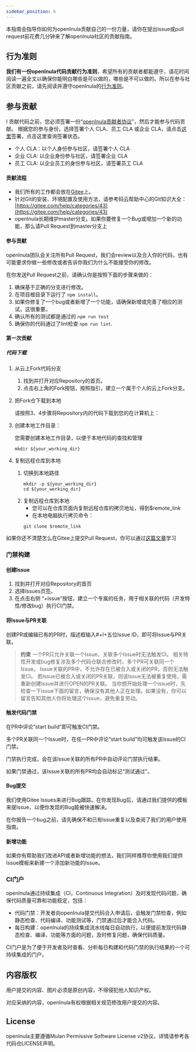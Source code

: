 ```yaml
---
sidebar_position: 6
---
```


本指南会指导你如何为openInula贡献自己的一份力量，请你在提出issue或pull request前花费几分钟来了解openInula社区的贡献指南。

## 行为准则

**我们有一份openInula代码贡献行为准则**，希望所有的贡献者都能遵守，请花时间阅读一遍全文以确保你能明白哪些是可以做的，哪些是不可以做的。所以在参与社区贡献之前，请先阅读并遵守openInula的[行为准则](/docs/行为准则)。

## 参与贡献
I
贡献代码之前，您必须签署一份“[openInula贡献者协议](https://gitee.com/organizations/inula-js/cla/inula-js-contributor-protocol)”，然后才能参与代码贡献。
根据您的参与身份，选择签署个人 CLA、员工 CLA 或企业 CLA，请点击[这里](https://gitee.com/organizations/inula-js/cla/inula-js-contributor-protocol)签署，点击这里查询签署状态。

* 个人 CLA：以个人身份参与社区，请签署个人 CLA
* 企业 CLA: 以企业身份参与社区，请签署企业 CLA
* 员工 CLA: 以企业员工的身份参与社区，请签署员工 CLA

#### 贡献流程

* 我们所有的工作都会放在[Gitee](https://gitee.com/openInula)上。
* 针对Git的安装、环境配置及使用方法，请参考码云帮助中心的Git知识大全：[https://gitee.com/help/categories/43](https://gitee.com/help/categories/43)
* openInula长期维护master分支。如果你要修复一个Bug或增加一个新的功能，那么请Pull Request到master分支上

#### 参与贡献

openInula团队会关注所有Pull Request，我们会review以及合入你的代码，也有可能要求你做一些修改或者告诉你我们为什么不能接受你的修改。

在你发送Pull Request之前，请确认你是按照下面的步骤来做的：

1. 确保基于正确的分支进行修改。
2. 在项目根目录下运行了 `npm install`。
3. 如果你修复了一个bug或者新增了一个功能，请确保新增或完善了相应的测试，这很重要。
4. 确认所有的测试都是通过的 `npm run test`
5. 确保你的代码通过了lint检查 `npm run lint`.

#### 第一次贡献

##### 代码下载

1. 从云上Fork代码分支
   
   1. 找到并打开对应Repository的首页。
   2. 点击右上角的Fork按钮，按照指引，建立一个属于个人的云上Fork分支。

2. 把Fork仓下载到本地

   请按照3、4步骤将Repository内的代码下载到您的在计算机上：

3. 创建本地工作目录：

   您需要创建本地工作目录，以便于本地代码的查找和管理
   
   ```
   mkdir ${your_working_dir}
   ```

4. 复制远程仓库到本地

   1. 切换到本地路径
      ```
      mkdir -p ${your_working_dir}
      cd ${your_working_dir}
      ```
   2. 复制远程仓库到本地
      * 您可以在仓库页面内复制远程仓库的拷贝地址，得到\$remote\_link
      * 在本地电脑执行拷贝命令：
      ```
      git clone $remote_link
      ```

如果你还不清楚怎么在Gitee上提交Pull Request，你可以通过[这篇文章](https://oschina.gitee.io/opensource-guide/guide/%E7%AC%AC%E4%B8%89%E9%83%A8%E5%88%86%EF%BC%9A%E5%B0%9D%E8%AF%95%E5%8F%82%E4%B8%8E%E5%BC%80%E6%BA%90/%E7%AC%AC%207%20%E5%B0%8F%E8%8A%82%EF%BC%9A%E6%8F%90%E4%BA%A4%E7%AC%AC%E4%B8%80%E4%B8%AA%20Pull%20Request/#%E4%BB%80%E4%B9%88%E6%98%AF-pull-request)学习


### 门禁构建

#### 创建Issue

1. 找到并打开对应Repository的首页
2. 选择Issues页签。
3. 在点击右侧 “+Issue”按钮，建立一个专属的任务，用于相关联的代码（开发特性/修改bug）执行CI门禁。

#### 将Issue与PR关联

创建PR或编辑已有的PR时，描述框输入#+I+五位Issue ID，即可将Issue与PR关联。

> **约束**
> 一个PR只允许关联一个Issue，关联多个Issue时无法触发CI。
> 相关特性开发或bug修复涉及多个代码仓联合修改时，多个PR可关联同一个Issue。
> Issue关联的PR中，不允许存在已被合入或关闭的PR，否则无法触发CI。
> 若Issue已被合入或关闭的PR关联，则该Issue无法被重复使用，需重新创建Issue并进行OPEN的PR关联。
> 当你想开始处理一个issue时，先检查一下issue下面的留言，确保没有其他人正在处理。如果没有，你可以留言告知其他人你将处理这个issue，避免重复劳动。


#### 触发代码门禁

在PR中评论“start build“即可触发CI门禁。

多个PR关联同一个Issue时，在任一PR中评论“start build”均可触发该Issue的CI门禁。

门禁执行完成，会在该Issue关联的所有PR中自动评论门禁执行结果。

如果门禁通过，该Issue关联的所有PR均会自动标记“测试通过”。

#### Bug提交

我们使用Gitee Issues来进行Bug跟踪。在你发现Bug后，请通过我们提供的模板来提Issue，以便你发现的Bug能被快速解决。

在你报告一个bug之前，请先确保不和已有Issue重复以及查阅了我们的用户使用指南。

#### 新增功能

 如果你有帮助我们改进API或者新增功能的想法，我们同样推荐你使用我们提供Issue模板来新建一个添加新功能的Issue。

### CI门户

openInula通过持续集成（CI，Continuous Integration）及时发现代码问题，确保代码质量可靠和功能稳定，包括：

* 代码门禁：开发者向openInula提交代码合入申请后，会触发门禁检查，例如静态检查、代码编译、功能测试等，门禁通过后才能合入代码。
* 每日构建：openInula的持续集成流水线每日自动执行，以便提前发现代码静态检查、编译、功能等方面的问题，及时修复问题，确保代码质量。

CI门户是为了便于开发者及时查看、分析每日构建和代码门禁的执行结果的一个可持续集成的门户。

## 内容版权

用户提交的内容、图片必须是原创内容，不得侵犯他人知识产权。

对应采纳的内容，openInula有权根据相关规范修改用户提交的内容。

## License

openInula主要遵循Mulan Permissive Software License v2协议，详情请参考各代码仓LICENSE声明。